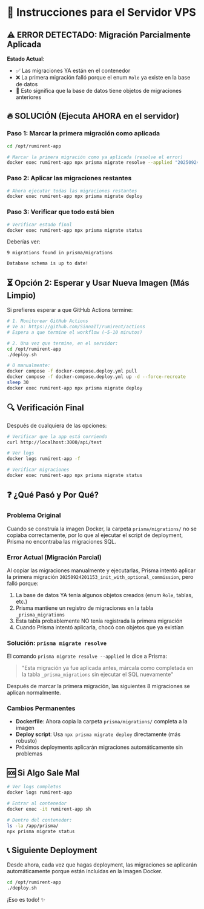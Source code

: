 # 🚀 Instrucciones para el Servidor VPS

## ⚠️ ERROR DETECTADO: Migración Parcialmente Aplicada

**Estado Actual**:
- ✅ Las migraciones YA están en el contenedor
- ❌ La primera migración falló porque el enum `Role` ya existe en la base de datos
- 📝 Esto significa que la base de datos tiene objetos de migraciones anteriores

## 🔥 SOLUCIÓN (Ejecuta AHORA en el servidor)

### Paso 1: Marcar la primera migración como aplicada

```bash
cd /opt/rumirent-app

# Marcar la primera migración como ya aplicada (resolve el error)
docker exec rumirent-app npx prisma migrate resolve --applied "20250924201153_init_with_optional_commission"
```

### Paso 2: Aplicar las migraciones restantes

```bash
# Ahora ejecutar todas las migraciones restantes
docker exec rumirent-app npx prisma migrate deploy
```

### Paso 3: Verificar que todo está bien

```bash
# Verificar estado final
docker exec rumirent-app npx prisma migrate status
```

Deberías ver:
```
9 migrations found in prisma/migrations

Database schema is up to date!
```

## ⏳ Opción 2: Esperar y Usar Nueva Imagen (Más Limpio)

Si prefieres esperar a que GitHub Actions termine:

```bash
# 1. Monitorear GitHub Actions
# Ve a: https://github.com/SinnaIT/rumirent/actions
# Espera a que termine el workflow (~5-10 minutos)

# 2. Una vez que termine, en el servidor:
cd /opt/rumirent-app
./deploy.sh

# O manualmente:
docker compose -f docker-compose.deploy.yml pull
docker compose -f docker-compose.deploy.yml up -d --force-recreate
sleep 30
docker exec rumirent-app npx prisma migrate deploy
```

## 🔍 Verificación Final

Después de cualquiera de las opciones:

```bash
# Verificar que la app está corriendo
curl http://localhost:3000/api/test

# Ver logs
docker logs rumirent-app -f

# Verificar migraciones
docker exec rumirent-app npx prisma migrate status
```

## ❓ ¿Qué Pasó y Por Qué?

### Problema Original
Cuando se construía la imagen Docker, la carpeta `prisma/migrations/` no se copiaba correctamente, por lo que al ejecutar el script de deployment, Prisma no encontraba las migraciones SQL.

### Error Actual (Migración Parcial)
Al copiar las migraciones manualmente y ejecutarlas, Prisma intentó aplicar la primera migración `20250924201153_init_with_optional_commission`, pero falló porque:

1. La base de datos YA tenía algunos objetos creados (enum `Role`, tablas, etc.)
2. Prisma mantiene un registro de migraciones en la tabla `_prisma_migrations`
3. Esta tabla probablemente NO tenía registrada la primera migración
4. Cuando Prisma intentó aplicarla, chocó con objetos que ya existían

### Solución: `prisma migrate resolve`
El comando `prisma migrate resolve --applied` le dice a Prisma:
> "Esta migración ya fue aplicada antes, márcala como completada en la tabla `_prisma_migrations` sin ejecutar el SQL nuevamente"

Después de marcar la primera migración, las siguientes 8 migraciones se aplican normalmente.

### Cambios Permanentes
- **Dockerfile**: Ahora copia la carpeta `prisma/migrations/` completa a la imagen
- **Deploy script**: Usa `npx prisma migrate deploy` directamente (más robusto)
- Próximos deployments aplicarán migraciones automáticamente sin problemas

## 🆘 Si Algo Sale Mal

```bash
# Ver logs completos
docker logs rumirent-app

# Entrar al contenedor
docker exec -it rumirent-app sh

# Dentro del contenedor:
ls -la /app/prisma/
npx prisma migrate status
```

## 📞 Siguiente Deployment

Desde ahora, cada vez que hagas deployment, las migraciones se aplicarán automáticamente porque están incluidas en la imagen Docker.

```bash
cd /opt/rumirent-app
./deploy.sh
```

¡Eso es todo! ✨
